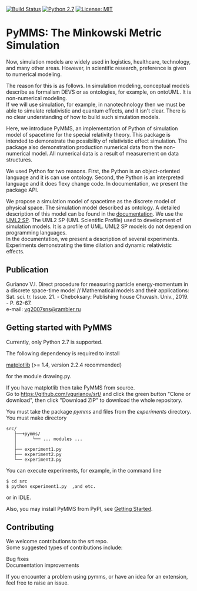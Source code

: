 [![Build Status](https://travis-ci.org/vgurianov/srt.svg?branch=master)](https://travis-ci.org/vgurianov/srt) [![Python 2.7](https://img.shields.io/badge/python-2.7-blue.svg)](https://www.python.org/downloads/release/python-270/) [![License: MIT](https://img.shields.io/badge/License-MIT-yellow.svg)](https://opensource.org/licenses/MIT)  
   
# PyMMS: The Minkowski Metric Simulation

Now, simulation models are widely used in logistics, healthcare, technology, and many other areas. However, in scientific research, preference is given to numerical modeling.   
  
The reason for this is as follows. In simulation modeling, conceptual models describe as formalism DEVS or as ontologies, for example, on ontoUML. It is non-numerical modeling.  
If we will use simulation, for example, in nanotechnology then we must be able to simulate relativistic and quantum effects, and it isn't clear. There is no clear understanding of how to build such simulation models.  
  
Here, we introduce PyMMS, an implementation of Python of simulation model of spacetime for the special relativity theory. This package is intended to demonstrate the possibility of relativistic effect simulation. The package also demonstration production numerical data from the non-numerical model. All numerical data is a result of measurement on data structures.  
  
We used Python for two reasons. First, the Python is an object-oriented language and it is can use ontology. Second, the Python is an interpreted language and it does flexy change code. In documentation, we present the package API.  
  
We propose a simulation model of spacetime as the discrete model of physical space. The simulation model described as ontology. A detailed description of this model can be found in the [documentation](https://vgurianov.github.io/srt/). We use the [UML2 SP](https://vgurianov.github.io/uml-sp/). The UML2 SP (UML Scientific Profile) used to development of simulation models. It is a profile of UML. UML2 SP models do not depend on programming languages.  
In the documentation, we present a description of several experiments. Experiments demonstrating the time dilation and dynamic relativistic effects.  
  
## Publication
Gurianov V.I. Direct procedure for measuring particle energy-momentum in a discrete space-time model // Mathematical models and their applications: Sat. sci. tr. Issue. 21. - Cheboksary: Publishing house Chuvash. Univ., 2019. - P. 62-67.  
e-mail: vg2007sns@rambler.ru  
  
## Getting started with PyMMS  
Currently, only Python 2.7 is supported.  
  
The following dependency is required to install  
  
[matplotlib](https://matplotlib.org/) (>= 1.4, version 2.2.4 recommended)   
  
for the module drawing.py.  
  
   
If you have matplotlib then take PyMMS from source.  
Go to https://github.com/vgurianov/srt/ and click the green button "Clone or download", then click "Download ZIP" to download the whole repository.  
  
You must take the package *pymms* and files from the *experiments* directory.  
You must make directory  
```
src/
   ├──+pymms/  
   │      └── ... modules ...  
   │
   ├── experiment1.py  
   ├── experiment2.py  
   └── experiment3.py  
```  

You can execute experiments, for example, in the command line  
  
```
$ cd src  
$ python experiment1.py  ,and etc.   
```  
   
or in IDLE.  
  
Also, you may install PyMMS from PyPI, see [Getting Started](https://vgurianov.github.io/srt/started.html).  
  
## Contributing  
We welcome contributions to the srt repo.  
Some suggested types of contributions include:
  
Bug fixes  
Documentation improvements  
  
If you encounter a problem using pymms, or have an idea for an extension, feel free to raise an issue.  


